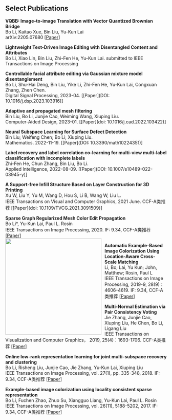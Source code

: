 ## Select Publications

**VQBB: Image-to-image Translation with Vector Quantized Brownian Bridge**  
Bo Li, Kaitao Xue, Bin Liu, Yu-Kun Lai  
arXiv:2205.07680 \[[Paper](https://arxiv.org/pdf/2205.07680)\]  

**Lightweight Text-Driven Image Editing with Disentangled Content and Attributes**  
Bo Li, Xiao Lin, Bin Liu, Zhi-Fen He, Yu-Kun Lai. submitted to IEEE Transactions on Image Processing  

**Controllable facial attribute editing via Gaussian mixture model disentanglement**  
Bo Li, Shu-Hai Deng, Bin Liu, Yike Li, Zhi-Fen He, Yu-Kun Lai, Congxuan Zhang, Zhen Chen.    
Digital Signal Processing, 2023-04. \[[Paper](DOI: 10.1016/j.dsp.2023.103916)\]  

**Adaptive and propagated mesh filtering**    
Bin Liu, Bo Li, Junjie Cao, Weiming Wang, Xiuping Liu.    
Computer-Aided Design, 2023-01. \[[Paper](doi: 10.1016/j.cad.2022.103422)\]  

**Neural Subspace Learning for Surface Defect Detection**  
Bin Liu; Weifeng Chen; Bo Li; Xiuping Liu.  
Mathematics. 2022-11-19. \[[Paper](DOI: 10.3390/math10224351)\]  

**Label recovery and label correlation co-learning for multi-view multi-label classification with incomplete labels**   
Zhi-Fen He, Chun Zhang, Bin Liu, Bo Li.    
Applied Intelligence, 2022-08-09. \[[Paper](DOI: 10.1007/s10489-022-03945-y)\]

**A Support-free Infill Structure Based on Layer Construction for 3D Printing**  
Xu W, Liu Y, Yu M, Wang D, Hou S, Li B, Wang W, Liu L.  
IEEE Transactions on Visual and Computer Graphics, 2021 June. CCF-A类推荐 \[[Paper](doi: 10.1109/TVCG.2021.3091509)\]  

**Sparse Graph Regularized Mesh Color Edit Propagation**  
Bo Li*, Yu-Kun Lai, Paul L. Rosin  
IEEE Transactions on Image Processing, 2020. IF: 9.34, CCF-A类推荐 \[[Paper](https://ieeexplore.ieee.org/stamp/stamp.jsp?tp=&arnumber=9043899)\]  
<img src="img/f1.jpg" width="300px" style="float:left; margin-right:10px">

**Automatic Example-Based Image Colorization Using Location-Aware Cross-Scale Matching**  
Li, Bo; Lai, Yu Kun; John, Matthew; Rosin, Paul L  
IEEE Transactions on Image Processing, 2019-9, 28(9)：4606-4619. IF: 9.34, CCF-A类推荐 \[[Paper](https://users.cs.cf.ac.uk/Yukun.Lai/papers/TIP_Sparse_Colorization.pdf)\]  

**Multi-Normal Estimation via Pair Consistency Voting**  
Jie Zhang, Junjie Cao, Xiuping Liu, He Chen, Bo Li, Ligang Liu  
IEEE Transactions on Visualization and Computer Graphics， 2019, 25(4)：1693-1706. CCF-A类推荐 \[[Paper](https://ieeexplore.ieee.org/document/8340177)\]  

**Online low-rank representation learning for joint multi-subspace recovery and clustering**  
Bo Li, Risheng Liu, Junjie Cao, Jie Zhang, Yu-Kun Lai, Xiuping Liu  
IEEE Transactions on Image Processing, vol. 27(1), pp. 335-348, 2018. IF: 9.34, CCF-A类推荐 \[[Paper](http://dx.doi.org/10.1109/TIP.2017.2760510)\]  

**Example-based image colorization using locality consistent sparse representation**  
Bo Li, Fuchen Zhao, Zhuo Su, Xiangguo Liang, Yu-Kun Lai, Paul L. Rosin  
IEEE Transactions on Image Processing, vol. 26(11), 5188-5202, 2017. IF: 9.34, CCF-A类推荐 \[[Paper](https://users.cs.cf.ac.uk/Yukun.Lai/papers/TIP_Sparse_Colorization.pdf)\]  

